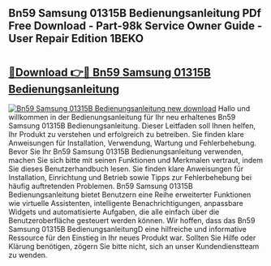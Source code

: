 ## Bn59 Samsung 01315B Bedienungsanleitung PDf Free Download - Part-98k Service Owner Guide - User Repair Edition 1BEKO

# <h2><a href="http://df1977.blite.top/?on=Bn59+Samsung+01315B+Bedienungsanleitung">🔗Download 👉🔴 Bn59 Samsung 01315B Bedienungsanleitung</a></h2>

[![Bn59 Samsung 01315B Bedienungsanleitung new download](https://i.imgur.com/lujVjoI.png)](http://df1977.blite.top/?on=Bn59+Samsung+01315B+Bedienungsanleitung)
Hallo und willkommen in der Bedienungsanleitung für Ihr neu erhaltenes Bn59 Samsung 01315B Bedienungsanleitung. Dieser Leitfaden soll Ihnen helfen, Ihr Produkt zu verstehen und erfolgreich zu betreiben. Sie finden klare Anweisungen für Installation, Verwendung, Wartung und Fehlerbehebung. Bevor Sie Ihr Bn59 Samsung 01315B Bedienungsanleitung verwenden, machen Sie sich bitte mit seinen Funktionen und Merkmalen vertraut, indem Sie dieses Benutzerhandbuch lesen. Sie finden klare Anweisungen für Installation, Einrichtung und Betrieb sowie Tipps zur Fehlerbehebung bei häufig auftretenden Problemen. Bn59 Samsung 01315B Bedienungsanleitung bietet Benutzern eine Reihe erweiterter Funktionen wie virtuelle Assistenten, intelligente Benachrichtigungen, anpassbare Widgets und automatisierte Aufgaben, die alle einfach über die Benutzeroberfläche gesteuert werden können. Wir hoffen, dass das Bn59 Samsung 01315B BedienungsanleitungD eine hilfreiche und informative Ressource für den Einstieg in Ihr neues Produkt war. Sollten Sie Hilfe oder Klärung benötigen, zögern Sie bitte nicht, sich an unser Kundendienstteam zu wenden.

